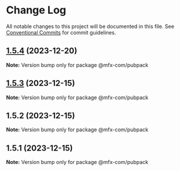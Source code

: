 # Change Log

All notable changes to this project will be documented in this file.
See [Conventional Commits](https://conventionalcommits.org) for commit guidelines.

## [1.5.4](https://github.com/MFX-com/testing-packages/compare/@mfx-com/pubpack@1.5.3...@mfx-com/pubpack@1.5.4) (2023-12-20)

**Note:** Version bump only for package @mfx-com/pubpack





## [1.5.3](https://github.com/MFX-com/testing-packages/compare/@mfx-com/pubpack@1.5.2...@mfx-com/pubpack@1.5.3) (2023-12-15)

**Note:** Version bump only for package @mfx-com/pubpack





## 1.5.2 (2023-12-15)

**Note:** Version bump only for package @mfx-com/pubpack





## 1.5.1 (2023-12-15)

**Note:** Version bump only for package @mfx-com/pubpack
